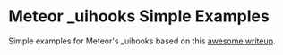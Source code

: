 # Meteor _uihooks Simple Examples
Simple examples for Meteor's _uihooks based on this [awesome writeup](http://www.webtempest.com/meteorjs-animation).


